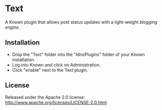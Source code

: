 Text
====

A Known plugin that allows post status updates with a light-weight _blogging engine_.

Installation
------------

* Drop the "Text" folder into the "IdnoPlugins" folder of your Known installation.
* Log into Known and click on Administration.
* Click "enable" next to the Text plugin.

License
-------

Released under the Apache 2.0 license: http://www.apache.org/licenses/LICENSE-2.0.html
